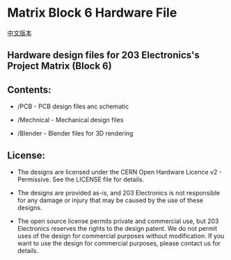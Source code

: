 # Matrix Block 6 Hardware File
[中文版本](readme_cn.md)

## Hardware design files for 203 Electronics's Project Matrix (Block 6)

## Contents:
* /PCB - PCB design files anc schematic

* /Mechnical - Mechanical design files

* /Blender - Blender files for 3D rendering



## License:

* The designs are licensed under the CERN Open Hardware Licence v2 - Permissive. See the LICENSE file for details.

* The designs are provided as-is, and 203 Electronics is not responsible for any damage or injury that may be caused by the use of these designs.

* The open source license permits private and commercial use, but 203 Electronics reserves the rights to the design patent. We do not permit uses of the design for commercial purposes without modification. If you want to use the design for commercial purposes, please contact us for details.
